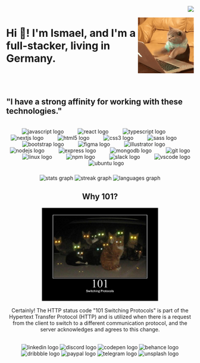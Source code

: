 <img
  align="right"
  src="https://profile-counter.glitch.me/ismael-101/count.svg?"
/>
<br clear="both" />

<img
  align="right"
  height="150"
  src="./cat.gif"
/>

###

<h1 align="left">
  Hi 👋! I'm Ismael, and I'm a full-stacker, living in Germany.
</h1>

###

<br/>
<br/>
<h2>"I have a strong affinity for working with these technologies."</h2>
<br clear="both" />
<div align="center">
  <img
    src="https://cdn.jsdelivr.net/gh/devicons/devicon/icons/javascript/javascript-original.svg"
    height="45"
    alt="javascript logo"
  />
  <img width="30" />
  <img
    src="https://cdn.jsdelivr.net/gh/devicons/devicon/icons/react/react-original.svg"
    height="45"
    alt="react logo"
  />
  <img width="30" />
  <img
    src="https://cdn.jsdelivr.net/gh/devicons/devicon/icons/typescript/typescript-original.svg"
    height="45"
    alt="typescript logo"
  />
  <img width="30" />
  <img
    src="https://skillicons.dev/icons?i=nextjs"
    height="45"
    alt="nextjs logo"
  />
  <img width="30" />
  <img
    src="https://cdn.jsdelivr.net/gh/devicons/devicon/icons/html5/html5-original.svg"
    height="45"
    alt="html5 logo"
  />
  <img width="30" />
  <img
    src="https://cdn.jsdelivr.net/gh/devicons/devicon/icons/css3/css3-original.svg"
    height="45"
    alt="css3 logo"
  />
  <img width="30" />
  <img
    src="https://cdn.jsdelivr.net/gh/devicons/devicon/icons/sass/sass-original.svg"
    height="45"
    alt="sass logo"
  />
  <img width="30" />
  <img
    src="https://cdn.jsdelivr.net/gh/devicons/devicon/icons/bootstrap/bootstrap-original.svg"
    height="45"
    alt="bootstrap logo"
  />
  <img width="30" />
  <img
    src="https://cdn.jsdelivr.net/gh/devicons/devicon/icons/figma/figma-original.svg"
    height="45"
    alt="figma logo"
  />
  <img width="30" />
  <img
    src="https://cdn.jsdelivr.net/gh/devicons/devicon/icons/illustrator/illustrator-plain.svg"
    height="45"
    alt="illustrator logo"
  />
  <img width="30" />
  <img
    src="https://cdn.jsdelivr.net/gh/devicons/devicon/icons/nodejs/nodejs-original.svg"
    height="45"
    alt="nodejs logo"
  />
  <img width="30" />
  <img
    src="https://skillicons.dev/icons?i=express"
    height="45"
    alt="express logo"
  />
  <img width="30" />
  <img
    src="https://cdn.jsdelivr.net/gh/devicons/devicon/icons/mongodb/mongodb-original.svg"
    height="45"
    alt="mongodb logo"
  />
  <img width="30" />
  <img
    src="https://cdn.jsdelivr.net/gh/devicons/devicon/icons/git/git-original.svg"
    height="45"
    alt="git logo"
  />
  <img width="30" />
  <img
    src="https://cdn.jsdelivr.net/gh/devicons/devicon/icons/linux/linux-original.svg"
    height="45"
    alt="linux logo"
  />
  <img width="30" />
  <img
    src="https://cdn.jsdelivr.net/gh/devicons/devicon/icons/npm/npm-original-wordmark.svg"
    height="45"
    alt="npm logo"
  />
  <img width="30" />
  <img
    src="https://cdn.jsdelivr.net/gh/devicons/devicon/icons/slack/slack-original.svg"
    height="45"
    alt="slack logo"
  />
  <img width="30" />
  <img
    src="https://cdn.jsdelivr.net/gh/devicons/devicon/icons/vscode/vscode-original.svg"
    height="45"
    alt="vscode logo"
  />
  <img width="30" />
  <img
    src="https://cdn.jsdelivr.net/gh/devicons/devicon/icons/ubuntu/ubuntu-plain.svg"
    height="45"
    alt="ubuntu logo"
  />
</div>

###

<div align="center">
  <img
    src="https://github-readme-stats.vercel.app/api?username=ismael-101&hide_title=true&hide_rank=true&show_icons=true&include_all_commits=true&count_private=true&disable_animations=false&theme=dracula&locale=en&hide_border=false&order=1"
    height="150"
    alt="stats graph"
  />
  <img
    src="https://streak-stats.demolab.com?user=ismael-101&locale=en&mode=daily&theme=dracula&hide_border=false&border_radius=5&order=3"
    height="150"
    alt="streak graph"
  />
  <img
    src="https://github-readme-stats.vercel.app/api/top-langs?username=ismael-101&locale=en&hide_title=false&layout=compact&card_width=320&langs_count=5&theme=dracula&hide_border=false&order=2"
    height="150"
    alt="languages graph"
  />
</div>

###
<div align="center">
  <h2>Why 101?</h2>
  <img 
    height="250"
    src="./101.jpg"
  /> 
  <p size="5px">Certainly! The HTTP status code "101 Switching Protocols" is part of the Hypertext Transfer Protocol (HTTP) and is utilized when there is a request from the client to switch to a different communication protocol, and the server acknowledges and agrees to this change.</p>
</div>
<br clear="both" />

<div align="center">
  <img
    src="https://img.shields.io/static/v1?message=LinkedIn&logo=linkedin&label=&color=0077B5&logoColor=white&labelColor=&style=for-the-badge"
    height="45"
    alt="linkedin logo"
  />
  <img
    src="https://img.shields.io/static/v1?message=Discord&logo=discord&label=&color=7289DA&logoColor=white&labelColor=&style=for-the-badge"
    height="45"
    alt="discord logo"
  />
  <img
    src="https://img.shields.io/static/v1?message=Codepen&logo=codepen&label=&color=000000&logoColor=white&labelColor=&style=for-the-badge"
    height="45"
    alt="codepen logo"
  />
  <img
    src="https://img.shields.io/static/v1?message=Behance&logo=behance&label=&color=1769ff&logoColor=white&labelColor=&style=for-the-badge"
    height="45"
    alt="behance logo"
  />
  <img
    src="https://img.shields.io/static/v1?message=Dribbble&logo=dribbble&label=&color=EA4C89&logoColor=white&labelColor=&style=for-the-badge"
    height="45"
    alt="dribbble logo"
  />
  <img
    src="https://img.shields.io/static/v1?message=PayPal&logo=paypal&label=&color=00457C&logoColor=white&labelColor=&style=for-the-badge"
    height="45"
    alt="paypal logo"
  />
  <img
    src="https://img.shields.io/static/v1?message=Telegram&logo=telegram&label=&color=2CA5E0&logoColor=white&labelColor=&style=for-the-badge"
    height="45"
    alt="telegram logo"
  />
  <img
    src="https://img.shields.io/static/v1?message=Unsplash&logo=unsplash&label=&color=111&logoColor=white&labelColor=&style=for-the-badge"
    height="45"
    alt="unsplash logo"
  />
</div>

 


###


###
